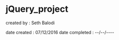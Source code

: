 # jQuery_project

created by : Seth Balodi

date created   : 07/12/2016
date completed : --/--/----





